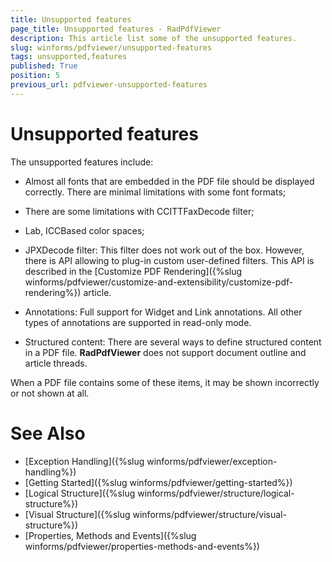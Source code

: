 ```yaml
---
title: Unsupported features
page_title: Unsupported features - RadPdfViewer 
description: This article list some of the unsupported features.
slug: winforms/pdfviewer/unsupported-features
tags: unsupported,features
published: True
position: 5
previous_url: pdfviewer-unsupported-features
---
```


# Unsupported features

The unsupported features include:

* Almost all fonts that are embedded in the PDF file should be displayed correctly. There are minimal limitations with some font formats;

* There are some limitations with CCITTFaxDecode filter;

* Lab, ICCBased color spaces;

* JPXDecode filter: This filter does not work out of the box. However, there is API allowing to plug-in custom user-defined filters. This API is described in the [Customize PDF Rendering]({%slug winforms/pdfviewer/customize-and-extensibility/customize-pdf-rendering%}) article.

* Annotations: Full support for Widget and Link annotations. All other types of annotations are supported in read-only mode.

* Structured content: There are several ways to define structured content in a PDF file. **RadPdfViewer** does not support document outline and article threads.

When a PDF file contains some of these items, it may be shown incorrectly or not shown at all.

# See Also

* [Exception Handling]({%slug winforms/pdfviewer/exception-handling%})
* [Getting Started]({%slug winforms/pdfviewer/getting-started%})
* [Logical Structure]({%slug winforms/pdfviewer/structure/logical-structure%})
* [Visual Structure]({%slug winforms/pdfviewer/structure/visual-structure%})
* [Properties, Methods and Events]({%slug winforms/pdfviewer/properties-methods-and-events%})
